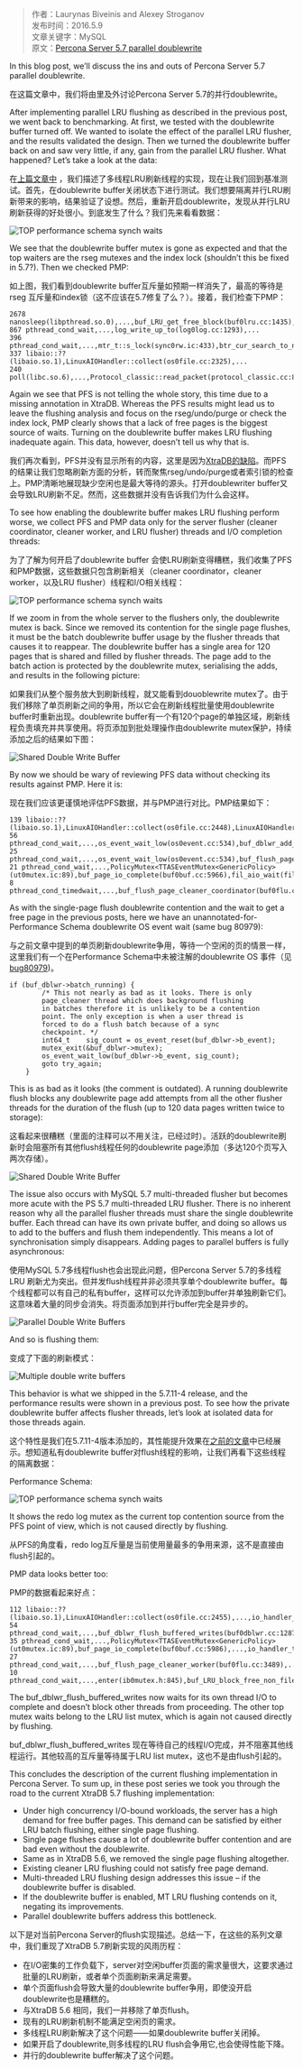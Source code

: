 >作者：Laurynas Biveinis and Alexey Stroganov  
>发布时间：2016.5.9  
>文章关键字：MySQL  
>原文：[Percona Server 5.7 parallel doublewrite](https://www.percona.com/blog/2016/05/09/percona-server-5-7-parallel-doublewrite/)

In this blog post, we’ll discuss the ins and outs of Percona Server 5.7 parallel doublewrite.  

在这篇文章中，我们将由里及外讨论Percona Server 5.7的并行doublewrite。

After implementing parallel LRU flushing as described in the previous post, we went back to benchmarking. At first, we tested with the doublewrite buffer turned off. We wanted to isolate the effect of the parallel LRU flusher, and the results validated the design. Then we turned the doublewrite buffer back on and saw very little, if any, gain from the parallel LRU flusher. What happened? Let’s take a look at the data:  

在[上篇文章中](https://www.percona.com/blog/2016/05/05/percona-server-5-7-multi-threaded-lru-flushing/) ，我们描述了多线程LRU刷新线程的实现，现在让我们回到基准测试。首先，在doublewrite buffer关闭状态下进行测试。我们想要隔离并行LRU刷新带来的影响，结果验证了设想。然后，重新开启doublewrite，发现从并行LRU刷新获得的好处很小。到底发生了什么？我们先来看看数据：

![TOP performance schema synch waits](https://www.percona.com/blog/wp-content/uploads/2016/03/5710.3.pfs_.all_.png)

We see that the doublewrite buffer mutex is gone as expected and that the top waiters are the rseg mutexes and the index lock (shouldn’t this be fixed in 5.7?). Then we checked PMP:  

如上图，我们看到doublewrite buffer互斥量如预期一样消失了，最高的等待是rseg 互斥量和index锁（这不应该在5.7修复了么？）。接着，我们检查下PMP：
```
2678 nanosleep(libpthread.so.0),...,buf_LRU_get_free_block(buf0lru.cc:1435),...
867 pthread_cond_wait,...,log_write_up_to(log0log.cc:1293),...
396 pthread_cond_wait,...,mtr_t::s_lock(sync0rw.ic:433),btr_cur_search_to_nth_level(btr0cur.cc:1022),...
337 libaio::??(libaio.so.1),LinuxAIOHandler::collect(os0file.cc:2325),...
240 poll(libc.so.6),...,Protocol_classic::read_packet(protocol_classic.cc:810),...
```
Again we see that PFS is not telling the whole story, this time due to a missing annotation in XtraDB. Whereas the PFS results might lead us to leave the flushing analysis and focus on the rseg/undo/purge or check the index lock, PMP clearly shows that a lack of free pages is the biggest source of waits. Turning on the doublewrite buffer makes LRU flushing inadequate again. This data, however, doesn’t tell us why that is.  

我们再次看到，PFS并没有显示所有的内容，这里是因为[XtraDB的缺陷](https://bugs.launchpad.net/percona-server/+bug/1561945)。而PFS的结果让我们忽略刷新方面的分析，转而聚焦rseg/undo/purge或者索引锁的检查上。PMP清晰地展现缺少空闲也是最大等待的源头。打开doublewriter buffer又会导致LRU刷新不足。然而，这些数据并没有告诉我们为什么会这样。

To see how enabling the doublewrite buffer makes LRU flushing perform worse, we collect PFS and PMP data only for the server flusher (cleaner coordinator, cleaner worker, and LRU flusher) threads and I/O completion threads:  

为了了解为何开启了doublewrite buffer 会使LRU刷新变得糟糕，我们收集了PFS和PMP数据，这些数据只包含刷新相关（cleaner coordinator，cleaner worker，以及LRU flusher）线程和I/O相关线程：

![TOP performance schema synch waits](https://www.percona.com/blog/wp-content/uploads/2016/04/5710.3.flushers.only_.png)

If we zoom in from the whole server to the flushers only, the doublewrite mutex is back. Since we removed its contention for the single page flushes, it must be the batch doublewrite buffer usage by the flusher threads that causes it to reappear. The doublewrite buffer has a single area for 120 pages that is shared and filled by flusher threads. The page add to the batch action is protected by the doublewrite mutex, serialising the adds, and results in the following picture:  

如果我们从整个服务放大到刷新线程，就又能看到douoblewrite mutex了。由于我们移除了单页刷新之间的争用，所以它会在刷新线程批量使用doublewrite buffer时重新出现。doublewrite buffer有一个有120个page的单独区域，刷新线程负责填充并共享使用。将页添加到批处理操作由doublewrite mutex保护，持续添加之后的结果如下图：

![Shared Double Write Buffer](https://www.percona.com/blog/wp-content/uploads/2016/04/dblw_mysql_1.png)

By now we should be wary of reviewing PFS data without checking its results against PMP. Here it is:  

现在我们应该更谨慎地评估PFS数据，并与PMP进行对比。PMP结果如下：
```
139 libaio::??(libaio.so.1),LinuxAIOHandler::collect(os0file.cc:2448),LinuxAIOHandler::poll(os0file.cc:2594),...
56 pthread_cond_wait,...,os_event_wait_low(os0event.cc:534),buf_dblwr_add_to_batch(buf0dblwr.cc:1111),...,buf_flush_LRU_list_batch(buf0flu.cc:1555),...,buf_lru_manager(buf0flu.cc:2334),...
25 pthread_cond_wait,...,os_event_wait_low(os0event.cc:534),buf_flush_page_cleaner_worker(buf0flu.cc:3482),...
21 pthread_cond_wait,...,PolicyMutex<TTASEventMutex<GenericPolicy>(ut0mutex.ic:89),buf_page_io_complete(buf0buf.cc:5966),fil_aio_wait(fil0fil.cc:5754),io_handler_thread(srv0start.cc:330),...
8 pthread_cond_timedwait,...,buf_flush_page_cleaner_coordinator(buf0flu.cc:2726),...
```
As with the single-page flush doublewrite contention and the wait to get a free page in the previous posts, here we have an unannotated-for-Performance Schema doublewrite OS event wait (same bug 80979):  

与之前文章中提到的单页刷新doublewrite争用，等待一个空闲的页的情景一样，这里我们有一个在Performance Schema中未被注解的doublewrite OS 事件（见[bug80979](http://bugs.mysql.com/bug.php?id=80979))。

```
if (buf_dblwr->batch_running) {
        /* This not nearly as bad as it looks. There is only
        page_cleaner thread which does background flushing
        in batches therefore it is unlikely to be a contention
        point. The only exception is when a user thread is
        forced to do a flush batch because of a sync
        checkpoint. */
        int64_t    sig_count = os_event_reset(buf_dblwr->b_event);
        mutex_exit(&buf_dblwr->mutex);
        os_event_wait_low(buf_dblwr->b_event, sig_count);
        goto try_again;
    }
```
This is as bad as it looks (the comment is outdated). A running doublewrite flush blocks any doublewrite page add attempts from all the other flusher threads for the duration of the flush (up to 120 data pages written twice to storage):  

这看起来很糟糕（里面的注释可以不用关注，已经过时）。活跃的doublewrite刷新时会阻塞所有其他flush线程任何的doublewrite page添加（多达120个页写入两次存储）。 

![Shared Double Write Buffer](https://www.percona.com/blog/wp-content/uploads/2016/04/dblw_ms_2-2.png)

The issue also occurs with MySQL 5.7 multi-threaded flusher but becomes more acute with the PS 5.7 multi-threaded LRU flusher. There is no inherent reason why all the parallel flusher threads must share the single doublewrite buffer. Each thread can have its own private buffer, and doing so allows us to add to the buffers and flush them independently. This means a lot of synchronisation simply disappears. Adding pages to parallel buffers is fully asynchronous:

使用MySQL 5.7多线程flush也会出现此问题，但Percona Server 5.7的多线程LRU 刷新尤为突出。但并发flush线程并非必须共享单个doublewrite buffer。每个线程都可以有自己的私有buffer，这样可以允许添加到buffer并单独刷新它们。这意味着大量的同步会消失。将页面添加到并行buffer完全是异步的。  

![Parallel Double Write Buffers](https://www.percona.com/blog/wp-content/uploads/2016/04/dblw_ps_1.png)

And so is flushing them:

变成了下面的刷新模式：

![Multiple double write buffers](https://www.percona.com/blog/wp-content/uploads/2016/04/dblw_ps_2.png)

This behavior is what we shipped in the 5.7.11-4 release, and the performance results were shown in a previous post. To see how the private doublewrite buffer affects flusher threads, let’s look at isolated data for those threads again.

这个特性是我们在5.7.11-4版本添加的，其性能提升效果在[之前的文章](https://www.percona.com/blog/2016/03/17/percona-server-5-7-performance-improvements/)中已经展示。想知道私有doublewrite buffer对flush线程的影响，让我们再看下这些线程的隔离数据：  

Performance Schema:  

![TOP performance schema synch waits](https://www.percona.com/blog/wp-content/uploads/2016/04/5711.flusher.only_.png)

It shows the redo log mutex as the current top contention source from the PFS point of view, which is not caused directly by flushing.

从PFS的角度看，redo log互斥量是当前使用量最多的争用来源，这不是直接由flush引起的。

PMP data looks better too:

PMP的数据看起来好点：
```
112 libaio::??(libaio.so.1),LinuxAIOHandler::collect(os0file.cc:2455),...,io_handler_thread(srv0start.cc:330),...
54 pthread_cond_wait,...,buf_dblwr_flush_buffered_writes(buf0dblwr.cc:1287),...,buf_flush_LRU_list(buf0flu.cc:2341),buf_lru_manager(buf0flu.cc:2341),...
35 pthread_cond_wait,...,PolicyMutex<TTASEventMutex<GenericPolicy>(ut0mutex.ic:89),buf_page_io_complete(buf0buf.cc:5986),...,io_handler_thread(srv0start.cc:330),...
27 pthread_cond_wait,...,buf_flush_page_cleaner_worker(buf0flu.cc:3489),...
10 pthread_cond_wait,...,enter(ib0mutex.h:845),buf_LRU_block_free_non_file_page(ib0mutex.h:845),buf_LRU_bloc
```
The buf_dblwr_flush_buffered_writes now waits for its own thread I/O to complete and doesn’t block other threads from proceeding. The other top mutex waits belong to the LRU list mutex, which is again not caused directly by flushing.

buf_dblwr_flush_buffered_writes 现在等待自己的线程I/O完成，并不阻塞其他线程运行。其他较高的互斥量等待属于LRU list mutex，这也不是由flush引起的。

This concludes the description of the current flushing implementation in Percona Server. To sum up, in these post series we took you through the road to the current XtraDB 5.7 flushing implementation:

* Under high concurrency I/O-bound workloads, the server has a high demand for free buffer pages. This demand can be satisfied by either LRU batch flushing, either single page flushing.
* Single page flushes cause a lot of doublewrite buffer contention and are bad even without the doublewrite.
* Same as in XtraDB 5.6, we removed the single page flushing altogether.
* Existing cleaner LRU flushing could not satisfy free page demand.
* Multi-threaded LRU flushing design addresses this issue – if the doublewrite buffer is disabled.
* If the doublewrite buffer is enabled, MT LRU flushing contends on it, negating its improvements.
* Parallel doublewrite buffers address this bottleneck.

以下是对当前Percona Server的flush实现描述。总结一下，在这些的系列文章中，我们重现了XtraDB 5.7刷新实现的风雨历程：
* 在I/O密集的工作负载下，server对空闲buffer页面的需求量很大，这要求通过批量的LRU刷新，或者单个页面刷新来满足需要。
* 单个页面flush会导致大量的doublewrite buffer争用，即使没开启doublewrite也是糟糕的。
* 与XtraDB 5.6 相同，我们一并移除了单页flush。
* 现有的LRU刷新机制不能满足空闲页的需求。
* 多线程LRU刷新解决了这个问题——如果doublewrite buffer关闭掉。
* 如果开启了doublewrite,则多线程的LRU flush会争用它,也会使得性能下降。
* 并行的doublewrite buffer解决了这个问题。

